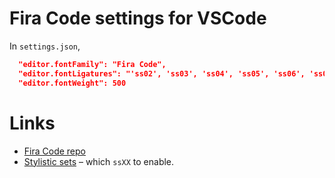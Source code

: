 # Fira Code settings for VSCode

In `settings.json`,

```json
  "editor.fontFamily": "Fira Code",
  "editor.fontLigatures": "'ss02', 'ss03', 'ss04', 'ss05', 'ss06', 'ss07', 'ss08', 'zero'",
  "editor.fontWeight": 500
```

# Links

* [Fira Code repo](https://github.com/tonsky/FiraCode/)
* [Stylistic sets](https://github.com/tonsky/FiraCode/wiki/How-to-enable-stylistic-sets) &ndash; which `ssXX` to enable.
